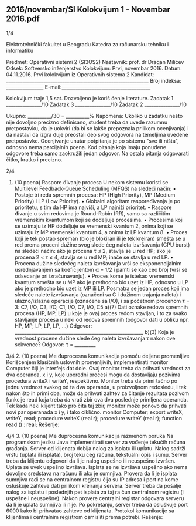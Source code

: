 2016/novembar/SI Kolokvijum 1 - Novembar 2016.pdf
--------------------------------------------------------------------------------


1/4 
 
Elektrotehnički fakultet u Beogradu 
Katedra za računarsku tehniku i informatiku 
 
Predmet: Operativni sistemi 2 (SI3OS2) 
Nastavnik:   prof. dr Dragan Milićev 
Odsek: Softversko inženjerstvo 
Kolokvijum: Prvi, novembar 2016. 
Datum: 04.11.2016. 
Prvi kolokvijum iz Operativnih sistema 2 
Kandidat:
     _____________________________________________________________ 
Broj indeksa: ________________  E-mail:______________________________________ 
 
Kolokvijum traje 1,5 sat. Dozvoljeno je koriš
ćenje literature. 
Zadatak 1 _______________/10   Zadatak 3 _______________/10 
Zadatak 2 _______________/10    
 
Ukupno: __________/30 = __________% 
Napomena:    Ukoliko  u  zadatku  nešto  nije  dovoljno  precizno  definisano,  student  treba  da 
uvede razumnu pretpostavku, da je uokviri (da bi se lakše prepoznala prilikom ocenjivanja) i 
da  nastavi  da  izgra
đuje  preostali  deo  svog  odgovora  na  temeljima  uvedene  pretpostavke. 
Ocenjivanje  unutar  potpitanja  je  po  sistemu  "sve  ili  ništa",  odnosno  nema  parcijalnih  poena. 
Kod  pitanja  koja  imaju  ponuđene  odgovore  treba samo  zaokružiti  jedan  odgovor.  Na  ostala 
pitanja odgovarati 
čitko, kratko i precizno. 
 

2/4 
1. (10 poena) Raspore
đivanje procesa 
U nekom sistemu koristi se Multilevel Feedback-Queue Scheduling (MFQS) na sledeći način: 
• Postoje  tri  reda  spremnih  procesa:  HP  (High  Priority),  MP  (Medium  Priority)  i  LP 
(Low Priority). 
• Globalni  algoritam  raspoređivanja  je  po  prioritetu,  s  tim  da  HP  ima  najviši,  a  LP 
najniži prioritet. 
• Raspore
đivanje   u   svim   redovima   je Round-Robin   (RR),   samo   sa   različitim 
vremenskim kvantumom koji se dodeljuje procesima. 
• Procesima  koji  se  uzimaju  iz  HP  dodeljuje  se  vremenski  kvantum  2,  onima  koji  se 
uzimaju iz MP vremenski kvantum 4, a onima iz LP kvantum 8. 
• Proces  koji  je  tek  postao  spreman  (bio  je  blokiran ili  je  tek  kreiran)  smešta  se  u  red 
prema  proceni  dužine  svog  slede
ćeg  naleta  izvršavanja  (CPU  burst) na sledeći način: 
ako je procena τ ≤ 2, stavlja se u red HP; ako je procena  2 < τ ≤ 4, stavlja se u red MP; 
inače se stavlja u red LP. 
• Procena  dužine  sledećeg  naleta  izvršavanja  vrši  se  eksponencijalnim  usrednjavanjem 
sa koeficijentom α = 1/2 i pamti se kao ceo broj (vrši se odsecanje pri izračunavanju). 
• Proces kome je istekao vremenski kvantum smešta se u MP ako je prethodno bio uzet 
iz HP, odnosno u LP ako je prethodno bio uzet iz MP ili LP. 
Posmatra  se  jedan  proces  koji  ima  sledeće  nalete  izvršavanja  (označeni  sa  C  i  dužinom 
trajanja naleta) i ulazno/izlazne operacije (označene sa I/O), i sa početnom procenom τ = 3: 
C7, I/O, C3, I/O, C1, I/O, C7, I/O, C5 
a)(7)    Dati  oznake  redova  spremnih  procesa  (HP,  MP, LP)  u  koje  je  ovaj  proces  redom 
stavljan,  i  to  za  svako  stavljanje  procesa  u  neki  od  redova  spremnih  (odgovor  dati  u  obliku 
npr. HP, MP, LP, LP, LP, ...) 
Odgovor: _______________________________________________________ 
b)(3)    Koja je vrednost procene dužine slede
ćeg naleta izvršavanja τ nakon ove sekvence? 
Odgovor: τ = _________ 

3/4 
2. (10 poena) Me
đuprocesna komunikacija pomoću deljene promenljive 
Korišćenjem   klasičnih   uslovnih   promenljivih,   implementirati   monitor Computer čiji   je 
interfejs  dat  dole.  Ovaj  monitor  treba  da  prihvati vrednost  za  dva  operanda, x  i y,  koje 
uporedni  procesi  mogu  da  dostavljaju  pozivima  procedura 
writeX  i writeY,  respektivno. 
Monitor  treba  da  primi  tačno  po  jednu  vrednost  svakog  od  ta  dva  operanda,  u  proizvoljnom 
redosledu, i tek nakon što ih primi oba, može da prihvati zahtev za čitanje rezultata pozivom 
funkcije read  koja  treba  da  vrati  zbir  ova  dva  poslednje  primljena  operanda.  Tek  kada  neki 
klijent tako pro
čita taj zbir, monitor može ponovo da prihvati novi par operanada x i y, i tako 
ciklično. 
monitor Computer; 
export writeX, writeY, read; 
procedure writeX (real r); 
procedure writeY (real r); 
function read () : real; 
Rešenje: 
 

4/4 
3. (10 poena) Me
đuprocesna komunikacija razmenom poruka 
Na  programskom  jeziku  Java  implementirati  server  za  vođenje  tekućih  računa  građanja. 
Server  od  klijenata  dobija  nalog  za  isplatu  ili  uplatu.  Nalog  sadrži  vrstu  (uplata  ili  isplata), 
broj  teku
ćeg  računa,  tekstualni  opis  i  sumu.  Server  treba  da  klijentu  odgovori  da  li  je  nalog 
uspešno ili neuspešno izvršen. Uplata se uvek uspešno izvršava. Isplata se ne izvršava uspešno 
ako  nema dovoljno sredstava na računu ili ako je sumnjiva. Provera da li je isplata sumnjiva 
radi se na centralnom registru čija su IP adresa i port na kome osluškuje zahteve dati prilikom 
kreiranja servera. Server treba da pošalje nalog za isplatu i poslednjih pet isplata za taj ra
čun 
centralnom registru (i uspešne i neuspešne). Nakon provere centralni registar odgovara serveru 
da  li  je  uplata  sumnjiva  ili  nije.  Po  pokretanju,  server  treba  da  osluškuje  port  6000  kako  bi 
prihvatao  zahteve  od  klijenata.  Protokol  komunikacije  sa  klijentima  i  centralnim  registrom 
osmisliti prema potrebi. 
Rešenje: 
 